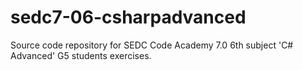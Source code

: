 # sedc7-06-csharpadvanced
Source code repository for SEDC Code Academy 7.0 6th subject 'C# Advanced' G5 students exercises.
